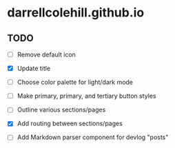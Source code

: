 # darrellcolehill.github.io

## TODO
- [ ] Remove default icon
- [X] Update title
- [ ] Choose color palette for light/dark mode
- [ ] Make primary, primary, and tertiary button styles
- [ ] Outline various sections/pages
- [X] Add routing between sections/pages
- [ ] Add Markdown parser component for devlog "posts"

